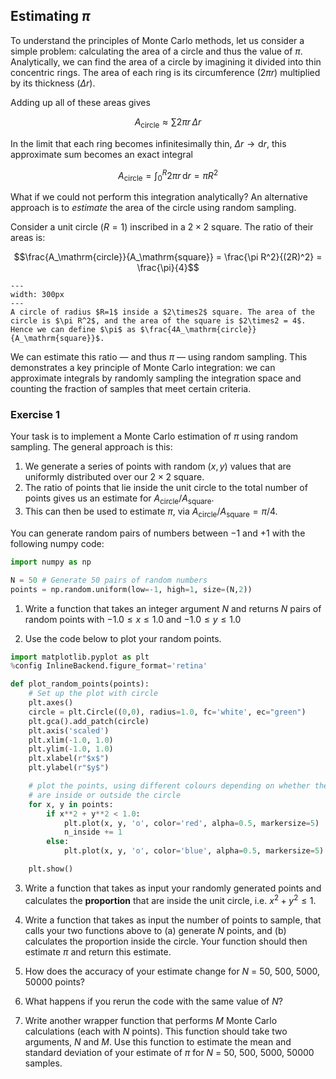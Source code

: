 ## Estimating $\pi$

To understand the principles of Monte Carlo methods, let us consider a simple problem: calculating the area of a circle and thus the value of $\pi$. Analytically, we can find the area of a circle by imagining it divided into thin concentric rings. The area of each ring is its circumference ($2\pi r$) multiplied by its thickness ($\Delta r$).

Adding up all of these areas gives

$$A_\mathrm{circle} \approx \sum 2\pi r\,\Delta r$$

In the limit that each ring becomes infinitesimally thin, $\Delta r \to \mathrm{d}r$, this approximate sum becomes an exact integral

$$A_\mathrm{circle} = \int_0^R 2\pi r\,\mathrm{d}r = \pi R^2$$

What if we could not perform this integration analytically? An alternative approach is to _estimate_ the area of the circle using random sampling.

Consider a unit circle ($R=1$) inscribed in a $2\times2$ square. The ratio of their areas is:

$$\frac{A_\mathrm{circle}}{A_\mathrm{square}} = \frac{\pi R^2}{(2R)^2} = \frac{\pi}{4}$$


```{figure} ./figures/relative_areas.png
---
width: 300px
---
A circle of radius $R=1$ inside a $2\times2$ square. The area of the circle is $\pi R^2$, and the area of the square is $2\times2 = 4$. Hence we can define $\pi$ as $\frac{4A_\mathrm{circle}}{A_\mathrm{square}}$.
```

We can estimate this ratio &mdash; and thus $\pi$ &mdash; using random sampling. This demonstrates a key principle of Monte Carlo integration: we can approximate integrals by randomly sampling the integration space and counting the fraction of samples that meet certain criteria.

### Exercise 1

Your task is to implement a Monte Carlo estimation of $\pi$ using random sampling. The general approach is this:
1. We generate a series of points with random $(x,y)$ values that are uniformly distributed over our $2\times2$ square.
2. The ratio of points that lie inside the unit circle to the total number of points gives us an estimate for $A_\mathrm{circle}/A_\mathrm{square}$.
2. This can then be used to estimate $\pi$, via $A_\mathrm{circle}/A_\mathrm{square} = \pi/4$.

You can generate random pairs of numbers between $-1$ and $+1$ with the following numpy code:

```python
import numpy as np

N = 50 # Generate 50 pairs of random numbers
points = np.random.uniform(low=-1, high=1, size=(N,2))
```

1. Write a function that takes an integer argument $N$ and returns $N$ pairs of random points with $-1.0\leq x \leq1.0$ and $-1.0 \leq y \leq 1.0$

2. Use the code below to plot your random points.

```python
import matplotlib.pyplot as plt
%config InlineBackend.figure_format='retina'

def plot_random_points(points):
    # Set up the plot with circle
    plt.axes()
    circle = plt.Circle((0,0), radius=1.0, fc='white', ec="green")
    plt.gca().add_patch(circle)
    plt.axis('scaled')
    plt.xlim(-1.0, 1.0)
    plt.ylim(-1.0, 1.0)
    plt.xlabel(r"$x$")
    plt.ylabel(r"$y$")

    # plot the points, using different colours depending on whether they
    # are inside or outside the circle
    for x, y in points:
        if x**2 + y**2 < 1.0:
            plt.plot(x, y, 'o', color='red', alpha=0.5, markersize=5)
            n_inside += 1
        else:
            plt.plot(x, y, 'o', color='blue', alpha=0.5, markersize=5)

    plt.show()
```

3. Write a function that takes as input your randomly generated points and calculates the __proportion__ that are inside the unit circle, i.e. $x^2 + y^2 \leq 1$.

4. Write a function that takes as input the number of points to sample, that calls your two functions above to (a) generate $N$ points, and (b) calculates the proportion inside the circle. Your function should then estimate $\pi$ and return this estimate.

5. How does the accuracy of your estimate change for $N$ = 50, 500, 5000, 50000 points?

6. What happens if you rerun the code with the same value of $N$?

7. Write another wrapper function that performs $M$ Monte Carlo calculations (each with $N$ points). This function should take two arguments, $N$ and $M$. Use this function to estimate the mean and standard deviation of your estimate of $\pi$ for $N$ = 50, 500, 5000, 50000 samples.

